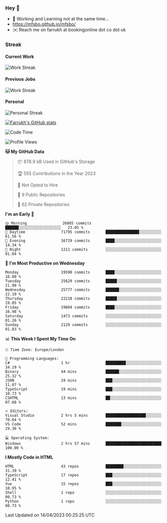 ### Hey 👋

- 🏃 Working and Learning not at the same time...
- https://mfsbo.github.io/mfsbo/
- ✉️ Reach me on farrukh at bookingonline dot co dot uk

### Streak
#### Current Work
![Work Streak](https://streak-stats.demolab.com/?user=mfsbo)
#### Previous Jobs
![Work Streak](https://streak-stats.demolab.com/?user=farrukhcw)
#### Personal
![Personal Streak](https://streak-stats.demolab.com/?user=farrukhsubhani)

[![Farrukh's GitHub stats](https://github-readme-stats.vercel.app/api?username=mfsbo&hide=stars&count_private=true)](https://github.com/mfsbo/)

<!--START_SECTION:waka-->
![Code Time](http://img.shields.io/badge/Code%20Time-251%20hrs%2025%20mins-blue)

![Profile Views](http://img.shields.io/badge/Profile%20Views-7-blue)

**🐱 My GitHub Data** 

> 📦 878.9 kB Used in GitHub's Storage 
 > 
> 🏆 555 Contributions in the Year 2023
 > 
> 🚫 Not Opted to Hire
 > 
> 📜 9 Public Repositories 
 > 
> 🔑 62 Private Repositories 
 > 
**I'm an Early 🐤** 

```text
🌞 Morning                26885 commits       ██████░░░░░░░░░░░░░░░░░░░   23.05 % 
🌆 Daytime                71795 commits       ███████████████░░░░░░░░░░   61.56 % 
🌃 Evening                16729 commits       ████░░░░░░░░░░░░░░░░░░░░░   14.34 % 
🌙 Night                  1211 commits        ░░░░░░░░░░░░░░░░░░░░░░░░░   01.04 % 
```
📅 **I'm Most Productive on Wednesday** 

```text
Monday                   19590 commits       ████░░░░░░░░░░░░░░░░░░░░░   16.80 % 
Tuesday                  25629 commits       █████░░░░░░░░░░░░░░░░░░░░   21.98 % 
Wednesday                25777 commits       ██████░░░░░░░░░░░░░░░░░░░   22.10 % 
Thursday                 22218 commits       █████░░░░░░░░░░░░░░░░░░░░   19.05 % 
Friday                   19804 commits       ████░░░░░░░░░░░░░░░░░░░░░   16.98 % 
Saturday                 1473 commits        ░░░░░░░░░░░░░░░░░░░░░░░░░   01.26 % 
Sunday                   2129 commits        ░░░░░░░░░░░░░░░░░░░░░░░░░   01.83 % 
```


📊 **This Week I Spent My Time On** 

```text
🕑︎ Time Zone: Europe/London

💬 Programming Languages: 
C#                       1 hr                █████████░░░░░░░░░░░░░░░░   34.19 % 
Binary                   44 mins             ██████░░░░░░░░░░░░░░░░░░░   25.32 % 
JSON                     19 mins             ███░░░░░░░░░░░░░░░░░░░░░░   11.07 % 
TypeScript               19 mins             ███░░░░░░░░░░░░░░░░░░░░░░   10.73 % 
CSHTML                   13 mins             ██░░░░░░░░░░░░░░░░░░░░░░░   07.68 % 

🔥 Editors: 
Visual Studio            2 hrs 5 mins        ██████████████████░░░░░░░   70.64 % 
VS Code                  52 mins             ███████░░░░░░░░░░░░░░░░░░   29.36 % 

💻 Operating System: 
Windows                  2 hrs 57 mins       █████████████████████████   100.00 % 
```

**I Mostly Code in HTML** 

```text
HTML                     43 repos            ████████░░░░░░░░░░░░░░░░░   31.39 % 
TypeScript               17 repos            ███░░░░░░░░░░░░░░░░░░░░░░   12.41 % 
Vue                      15 repos            ███░░░░░░░░░░░░░░░░░░░░░░   10.95 % 
Shell                    1 repo              ░░░░░░░░░░░░░░░░░░░░░░░░░   00.73 % 
Python                   1 repo              ░░░░░░░░░░░░░░░░░░░░░░░░░   00.73 % 
```




 Last Updated on 14/04/2023 00:25:25 UTC
<!--END_SECTION:waka-->
<!--
**mfsbo/mfsbo** is a ✨ _special_ ✨ repository because its `README.md` (this file) appears on your GitHub profile.

Here are some ideas to get you started:

- 🔭 I’m currently working on ...
- 🌱 I’m currently learning ...
- 👯 I’m looking to collaborate on ...
- 🤔 I’m looking for help with ...
- 💬 Ask me about ...
- 📫 How to reach me: ...
- 😄 Pronouns: ...
- ⚡ Fun fact: ...
-->
